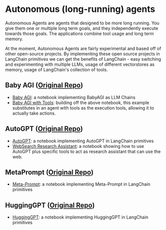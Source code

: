 Autonomous (long-running) agents
================================

Autonomous Agents are agents that designed to be more long running. You give them one or multiple long term goals, and they independently execute towards those goals. The applications combine tool usage and long term memory.

At the moment, Autonomous Agents are fairly experimental and based off of other open-source projects. By implementing these open source projects in LangChain primitives we can get the benefits of LangChain - easy switching and experimenting with multiple LLMs, usage of different vectorstores as memory, usage of LangChain's collection of tools.

Baby AGI ([Original Repo](https://github.com/yoheinakajima/babyagi))[](#baby-agi-original-repo "Direct link to baby-agi-original-repo")
----------------------------------------------------------------------------------------------------------------------------------------

*   [Baby AGI](/docs/use_cases/autonomous_agents/aby_agi.html): a notebook implementing BabyAGI as LLM Chains
*   [Baby AGI with Tools](/docs/use_cases/autonomous_agents/baby_agi_with_agent.html): building off the above notebook, this example substitutes in an agent with tools as the execution tools, allowing it to actually take actions.

AutoGPT ([Original Repo](https://github.com/Significant-Gravitas/Auto-GPT))[](#autogpt-original-repo "Direct link to autogpt-original-repo")
---------------------------------------------------------------------------------------------------------------------------------------------

*   [AutoGPT](/docs/use_cases/autonomous_agents/autogpt.html): a notebook implementing AutoGPT in LangChain primitives
*   [WebSearch Research Assistant](/docs/use_cases/autonomous_agents/marathon_times.html): a notebook showing how to use AutoGPT plus specific tools to act as research assistant that can use the web.

MetaPrompt ([Original Repo](https://github.com/ngoodman/metaprompt))[](#metaprompt-original-repo "Direct link to metaprompt-original-repo")
--------------------------------------------------------------------------------------------------------------------------------------------

*   [Meta-Prompt](/docs/use_cases/autonomous_agents/meta_prompt.html): a notebook implementing Meta-Prompt in LangChain primitives

HuggingGPT ([Original Repo](https://github.com/microsoft/JARVIS))[](#hugginggpt-original-repo "Direct link to hugginggpt-original-repo")
-----------------------------------------------------------------------------------------------------------------------------------------

*   [HuggingGPT](/docs/use_cases/autonomous_agents/hugginggpt.html): a notebook implementing HuggingGPT in LangChain primitives
